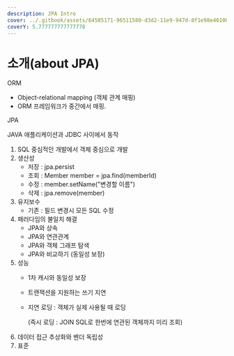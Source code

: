 ```yaml
---
description: JPA Intro
cover: ../.gitbook/assets/64585171-96511580-d3d2-11e9-947d-8f1e98e46100.png
coverY: 5.777777777777778
---
```


# 소개(about JPA)



ORM

* Object-relational mapping (객체 관계 매핑)
* ORM 프레임워크가 중간에서 매핑.

JPA

JAVA 애플리케이션과 JDBC 사이에서 동작

1. SQL 중심적인 개발에서 객체 중심으로 개발
2. 생산성
   * 저장 : jpa.persist
   * 조회 : Member member = jpa.find(memberId)
   * 수정 : member.setName("변경할 이름")
   * 삭제 : jpa.remove(member)
3. 유지보수
   * 기존 : 필드 변경시 모든 SQL 수정
4. 패러다임의 불일치 해결
   * JPA와 상속
   * JPA와 연관관계
   * JPA와 객체 그래프 탐색
   * JPA와 비교하기 (동일성 보장)
5. 성능
   * 1차 캐시와 동일성 보장
   * 트랜잭션을 지원하는 쓰기 지연
   *   지연 로딩 : 객체가 실제 사용될 때 로딩

       (즉시 로딩 : JOIN SQL로 한번에 연관된 객체까지 미리 조회)
6. 데이터 접근 추상화와 벤더 독립성
7. 표준

